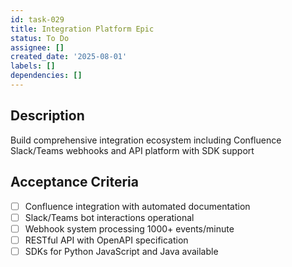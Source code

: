 ```yaml
---
id: task-029
title: Integration Platform Epic
status: To Do
assignee: []
created_date: '2025-08-01'
labels: []
dependencies: []
---
```


## Description

Build comprehensive integration ecosystem including Confluence Slack/Teams webhooks and API platform with SDK support

## Acceptance Criteria

- [ ] Confluence integration with automated documentation
- [ ] Slack/Teams bot interactions operational
- [ ] Webhook system processing 1000+ events/minute
- [ ] RESTful API with OpenAPI specification
- [ ] SDKs for Python JavaScript and Java available
